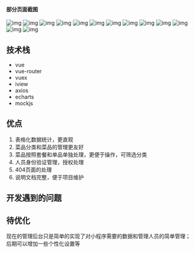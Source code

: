 
#### 部分页面截图
![img](./img/cat.png)
![img](./img/catadd.png)
![img](./img/catedit.png)
![img](./img/update.png)
![img](./img/user.png)
![img](./img/usercat.png)
![img](./img/pcshow1.png)
![img](./img/pcshow2.png)
![img](./img/pcshow3.png)
![img](./img/pcshow4.png)
![img](./img/pcshow5.png)
![img](./img/info.png)
![img](./img/statistics.png)



## 技术栈
- vue
- vue-router
- vuex
- iview
- axios
- echarts
- mockjs

## 优点
1. 表格化数据统计，更直观
2. 菜品分类和菜品的管理更友好
3. 菜品按照套餐和单品单独处理，更便于操作，可筛选分类
4. 人员身份验证管理，授权处理
5. 404页面的处理
6. 说明文档完整，便于项目维护

## 开发遇到的问题

## 待优化
现在的管理后台只是简单的实现了对小程序需要的数据和管理人员的简单管理；
后期可以增加一些个性化设置等
